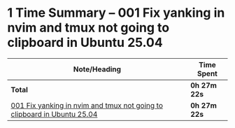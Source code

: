 # 1 Time Summary – 001 Fix yanking in nvim and tmux not going to clipboard in Ubuntu 25.04

|Note/Heading|Time Spent|
|------------|----------|
|**Total**|**0h 27m 22s**|
|[001 Fix yanking in nvim and tmux not going to clipboard in Ubuntu 25.04](../../../../../../lan/topics/tooling/linux/tasks/2025/001%20Fix%20yanking%20in%20nvim%20and%20tmux%20not%20going%20to%20clipboard%20in%20Ubuntu%2025.04.md)|**0h 27m 22s**|
